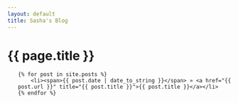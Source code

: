 ```yaml
---
layout: default
title: Sasha's Blog
---
```

<h1>{{ page.title }}</h1>
<ul class="posts">

    {% for post in site.posts %}
        <li><span>{{ post.date | date_to_string }}</span> » <a href="{{ post.url }}" title="{{ post.title }}">{{ post.title }}</a></li>
    {% endfor %}
</ul>